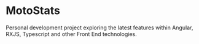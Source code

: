 # MotoStats
Personal development project exploring the latest features within Angular, RXJS, Typescript and other Front End technologies.
